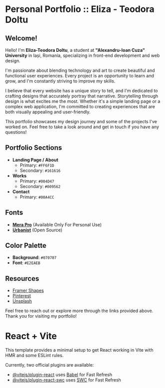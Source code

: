 # Personal Portfolio :: Eliza - Teodora Doltu

## Welcome!

Hello! I'm **Eliza-Teodora Doltu**, a student at **"Alexandru-Ioan Cuza" University** in Iași, Romania, specializing in front-end development and web design.

I'm passionate about blending technology and art to create beautiful and functional user experiences. Every project is an opportunity to learn and grow, and I'm constantly striving to improve my skills.

I believe that every website has a unique story to tell, and I'm dedicated to crafting designs that accurately portray that narrative. Storytelling through design is what excites me the most. Whether it's a simple landing page or a complex web application, I'm committed to creating experiences that are both visually appealing and user-friendly.

This portfolio showcases my design journey and some of the projects I've worked on. Feel free to take a look around and get in touch if you have any questions!

## Portfolio Sections

- **Landing Page / About**
  - Primary: `#FF6F1D`
  - Secondary: `#161616`
- **Works**
  - Primary: `#004D47`
  - Secondary: `#009562`
- **Contact**
  - Primary: `#00A4CC`

## Fonts

- [**Mera Pro**](https://font.download/font/mera-pro) (Available Only For Personal Use)
- [**Urbanist**](https://fonts.google.com/specimen/Urbanist) (Open Source)

## Color Palette

- **Background**: `#070707`
- **Font**: `#E2EAEB`

## Resources

- [Framer Shapes](https://www.framer.com/blog/shapes-2/)
- [Pinterest](https://www.pinterest.com/shoprhode/)
- [Unsplash](https://unsplash.com/)

Feel free to reach out or explore more through the links provided above. Thank you for visiting my portfolio!


# React + Vite

This template provides a minimal setup to get React working in Vite with HMR and some ESLint rules.

Currently, two official plugins are available:

- [@vitejs/plugin-react](https://github.com/vitejs/vite-plugin-react/blob/main/packages/plugin-react/README.md) uses [Babel](https://babeljs.io/) for Fast Refresh
- [@vitejs/plugin-react-swc](https://github.com/vitejs/vite-plugin-react-swc) uses [SWC](https://swc.rs/) for Fast Refresh
